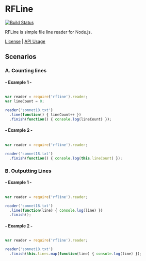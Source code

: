 # RFLine

[![Build Status](https://travis-ci.org/dicksont/rfline.svg?branch=master)](https://travis-ci.org/dicksont/rfline)

RFLine is simple file line reader for Node.js.

[License](LICENSE) | [API Usage](API.md) 

## Scenarios
### A. Counting lines

#### - Example 1 -

```javascript

var reader = require('rfline').reader;
var lineCount = 0;

reader('sonnet18.txt')
  .line(function() { lineCount++ })
  .finish(function() { console.log(lineCount) });

```

#### - Example 2 -

```javascript

var reader = require('rfline').reader;

reader('sonnet18.txt')
  .finish(function() { console.log(this.lineCount) });

```

### B. Outputting Lines

#### - Example 1 -

```javascript

var reader = require('rfline').reader;

reader('sonnet18.txt')
  .line(function(line) { console.log(line) })
  .finish();

```

#### - Example 2 -

```javascript

var reader = require('rfline').reader;

reader('sonnet18.txt')
  .finish(this.lines.map(function(line) { console.log(line) });

```
